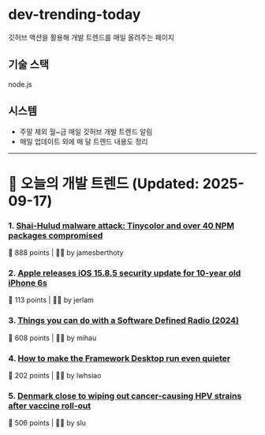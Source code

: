 # dev-trending-today
깃허브 액션을 활용해 개발 트렌드를 매일 올려주는 페이지

## 기술 스택
node.js
## 시스템
- 주말 제외 월~금 매일 깃허브 개발 트렌드 알림
- 매일 업데이트 외에 매 달 트렌드 내용도 정리
---

# 📰 오늘의 개발 트렌드 (Updated: 2025-09-17)

### 1. [Shai-Hulud malware attack: Tinycolor and over 40 NPM packages compromised](https://www.stepsecurity.io/blog/ctrl-tinycolor-and-40-npm-packages-compromised)
💬 888 points | 🧑‍💻 by jamesberthoty

### 2. [Apple releases iOS 15.8.5 security update for 10-year old iPhone 6s](https://support.apple.com/en-us/125142)
💬 113 points | 🧑‍💻 by jerlam

### 3. [Things you can do with a Software Defined Radio (2024)](https://blinry.org/50-things-with-sdr/)
💬 608 points | 🧑‍💻 by mihau

### 4. [How to make the Framework Desktop run even quieter](https://noctua.at/en/how-to-make-the-framework-desktop-run-even-quieter)
💬 202 points | 🧑‍💻 by lwhsiao

### 5. [Denmark close to wiping out cancer-causing HPV strains after vaccine roll-out](https://www.gavi.org/vaccineswork/denmark-close-wiping-out-leading-cancer-causing-hpv-strains-after-vaccine-roll-out)
💬 506 points | 🧑‍💻 by slu

